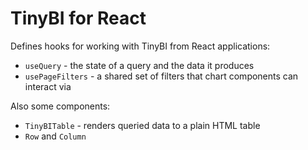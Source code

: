 # TinyBI for React

Defines hooks for working with TinyBI from React applications:

- `useQuery` - the state of a query and the data it produces
- `usePageFilters` - a shared set of filters that chart components can interact via

Also some components:

- `TinyBITable` - renders queried data to a plain HTML table
- `Row` and `Column`
